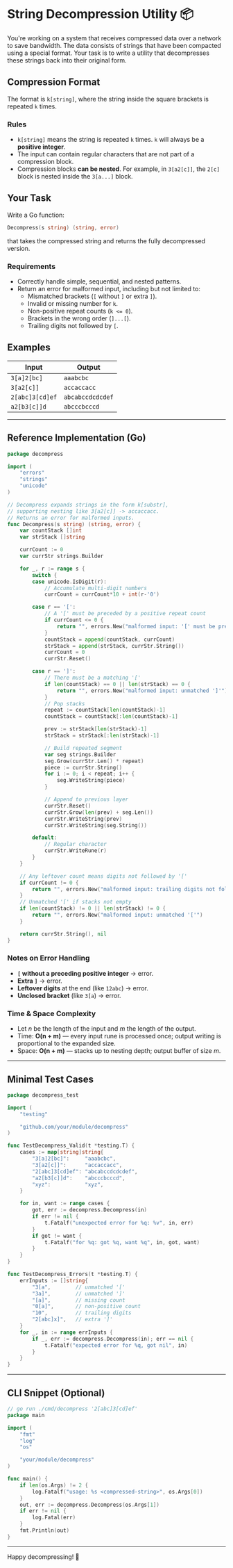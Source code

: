 # String Decompression Utility 📦

You're working on a system that receives compressed data over a network to save bandwidth. The data consists of strings that have been compacted using a special format. Your task is to write a utility that decompresses these strings back into their original form.

## Compression Format

The format is `k[string]`, where the string inside the square brackets is repeated `k` times.

### Rules

- `k[string]` means the string is repeated `k` times. `k` will always be a **positive integer**.
- The input can contain regular characters that are not part of a compression block.
- Compression blocks **can be nested**. For example, in `3[a2[c]]`, the `2[c]` block is nested inside the `3[a...]` block.

## Your Task

Write a Go function:

```go
Decompress(s string) (string, error)
```

that takes the compressed string and returns the fully decompressed version.

### Requirements

- Correctly handle simple, sequential, and nested patterns.
- Return an error for malformed input, including but not limited to:
  - Mismatched brackets (`[` without `]` or extra `]`).
  - Invalid or missing number for `k`.
  - Non-positive repeat counts (`k <= 0`).
  - Brackets in the wrong order (`]...[`).
  - Trailing digits not followed by `[`.

## Examples

| Input          | Output        |
|----------------|---------------|
| `3[a]2[bc]`    | `aaabcbc`     |
| `3[a2[c]]`     | `accaccacc`   |
| `2[abc]3[cd]ef`| `abcabccdcdcdef` |
| `a2[b3[c]]d`   | `abcccbcccd`  |

---

## Reference Implementation (Go)

```go
package decompress

import (
	"errors"
	"strings"
	"unicode"
)

// Decompress expands strings in the form k[substr],
// supporting nesting like 3[a2[c]] -> accaccacc.
// Returns an error for malformed inputs.
func Decompress(s string) (string, error) {
	var countStack []int
	var strStack []string

	currCount := 0
	var currStr strings.Builder

	for _, r := range s {
		switch {
		case unicode.IsDigit(r):
			// Accumulate multi-digit numbers
			currCount = currCount*10 + int(r-'0')

		case r == '[':
			// A '[' must be preceded by a positive repeat count
			if currCount <= 0 {
				return "", errors.New("malformed input: '[' must be preceded by positive repeat count")
			}
			countStack = append(countStack, currCount)
			strStack = append(strStack, currStr.String())
			currCount = 0
			currStr.Reset()

		case r == ']':
			// There must be a matching '['
			if len(countStack) == 0 || len(strStack) == 0 {
				return "", errors.New("malformed input: unmatched ']'")
			}
			// Pop stacks
			repeat := countStack[len(countStack)-1]
			countStack = countStack[:len(countStack)-1]

			prev := strStack[len(strStack)-1]
			strStack = strStack[:len(strStack)-1]

			// Build repeated segment
			var seg strings.Builder
			seg.Grow(currStr.Len() * repeat)
			piece := currStr.String()
			for i := 0; i < repeat; i++ {
				seg.WriteString(piece)
			}

			// Append to previous layer
			currStr.Reset()
			currStr.Grow(len(prev) + seg.Len())
			currStr.WriteString(prev)
			currStr.WriteString(seg.String())

		default:
			// Regular character
			currStr.WriteRune(r)
		}
	}

	// Any leftover count means digits not followed by '['
	if currCount != 0 {
		return "", errors.New("malformed input: trailing digits not followed by '['")
	}
	// Unmatched '[' if stacks not empty
	if len(countStack) != 0 || len(strStack) != 0 {
		return "", errors.New("malformed input: unmatched '['")
	}

	return currStr.String(), nil
}
```

### Notes on Error Handling

- **`[` without a preceding positive integer** → error.
- **Extra `]`** → error.
- **Leftover digits** at the end (like `12abc`) → error.
- **Unclosed bracket** (like `3[a`) → error.

### Time & Space Complexity

- Let *n* be the length of the input and *m* the length of the output.
- Time: **O(n + m)** — every input rune is processed once; output writing is proportional to the expanded size.
- Space: **O(n + m)** — stacks up to nesting depth; output buffer of size *m*.

---

## Minimal Test Cases

```go
package decompress_test

import (
	"testing"

	"github.com/your/module/decompress"
)

func TestDecompress_Valid(t *testing.T) {
	cases := map[string]string{
		"3[a]2[bc]":     "aaabcbc",
		"3[a2[c]]":      "accaccacc",
		"2[abc]3[cd]ef": "abcabccdcdcdef",
		"a2[b3[c]]d":    "abcccbcccd",
		"xyz":           "xyz",
	}

	for in, want := range cases {
		got, err := decompress.Decompress(in)
		if err != nil {
			t.Fatalf("unexpected error for %q: %v", in, err)
		}
		if got != want {
			t.Fatalf("for %q: got %q, want %q", in, got, want)
		}
	}
}

func TestDecompress_Errors(t *testing.T) {
	errInputs := []string{
		"3[a",        // unmatched '['
		"3a]",        // unmatched ']'
		"[a]",        // missing count
		"0[a]",       // non-positive count
		"10",         // trailing digits
		"2[abc]x]",   // extra ']'
	}
	for _, in := range errInputs {
		if _, err := decompress.Decompress(in); err == nil {
			t.Fatalf("expected error for %q, got nil", in)
		}
	}
}
```

---

## CLI Snippet (Optional)

```go
// go run ./cmd/decompress '2[abc]3[cd]ef'
package main

import (
	"fmt"
	"log"
	"os"

	"your/module/decompress"
)

func main() {
	if len(os.Args) != 2 {
		log.Fatalf("usage: %s <compressed-string>", os.Args[0])
	}
	out, err := decompress.Decompress(os.Args[1])
	if err != nil {
		log.Fatal(err)
	}
	fmt.Println(out)
}
```

---

Happy decompressing! 🎈

